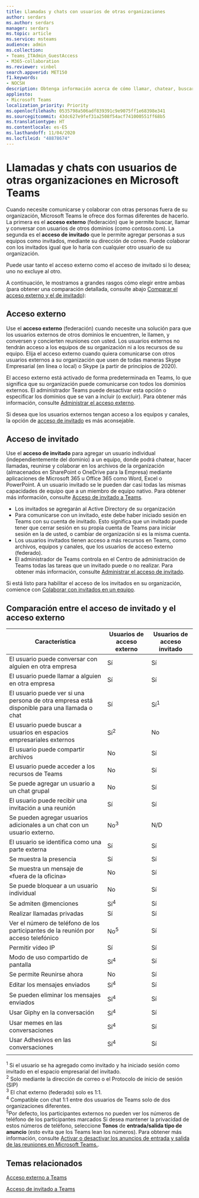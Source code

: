 ```yaml
---
title: Llamadas y chats con usuarios de otras organizaciones
author: serdars
ms.author: serdars
manager: serdars
ms.topic: article
ms.service: msteams
audience: admin
ms.collection:
- Teams_ITAdmin_GuestAccess
- M365-collaboration
ms.reviewer: vinbel
search.appverid: MET150
f1.keywords:
- NOCSH
description: Obtenga información acerca de cómo llamar, chatear, buscar y agregar usuarios fuera de la organización en Microsoft Teams, a través del acceso externo (federación) y el acceso de invitado.
appliesto:
- Microsoft Teams
localization_priority: Priority
ms.openlocfilehash: 0535798a506adf839391c9e9075ff1e68398e341
ms.sourcegitcommit: 43dc627e9fef31a2508f54acf741000551ff68b5
ms.translationtype: HT
ms.contentlocale: es-ES
ms.lasthandoff: 11/04/2020
ms.locfileid: "48878674"
---
```

<a name="call-and-chat-with-users-from-other-organizations-in-microsoft-teams"></a>Llamadas y chats con usuarios de otras organizaciones en Microsoft Teams
======================================================

Cuando necesite comunicarse y colaborar con otras personas fuera de su organización, Microsoft Teams le ofrece dos formas diferentes de hacerlo. La primera es el **acceso externo** (federación) que le permite buscar, llamar y conversar con usuarios de otros dominios (como contoso.com). La segunda es el **acceso de invitado** que le permite agregar personas a sus equipos como invitados, mediante su dirección de correo. Puede colaborar con los invitados igual que lo haría con cualquier otro usuario de su organización.

Puede usar tanto el acceso externo como el acceso de invitado si lo desea; uno no excluye al otro.

A continuación, le mostramos a grandes rasgos cómo elegir entre ambas (para obtener una comparación detallada, consulte abajo [Comparar el acceso externo y el de invitado](#compare-external-and-guest-access)):

## <a name="external-access"></a>Acceso externo

Use el **acceso externo** (federación) cuando necesite una solución para que los usuarios externos de otros dominios le encuentren, le llamen, y conversen y concierten reuniones con usted. Los usuarios externos no tendrán acceso a los equipos de su organización ni a los recursos de su equipo. Elija el acceso externo cuando quiera comunicarse con otros usuarios externos a su organización que usen de todas maneras Skype Empresarial (en línea o local) o Skype (a partir de principios de 2020). 

El acceso externo está activado de forma predeterminada en Teams, lo que significa que su organización puede comunicarse con todos los dominios externos. El administrador Teams puede desactivar esta opción o especificar los dominios que se van a incluir (o excluir). Para obtener más información, consulte [Administrar el acceso externo](manage-external-access.md). 

Si desea que los usuarios externos tengan acceso a los equipos y canales, la opción de [acceso de invitado](#guest-access) es más aconsejable. 


## <a name="guest-access"></a>Acceso de invitado

Use el **acceso de invitado** para agregar un usuario individual (independientemente del dominio) a un equipo, donde podrá chatear, hacer llamadas, reunirse y colaborar en los archivos de la organización (almacenados en SharePoint o OneDrive para la Empresa) mediante aplicaciones de Microsoft 365 u Office 365 como Word, Excel o PowerPoint. A un usuario invitado se le pueden dar casi todas las mismas capacidades de equipo que a un miembro de equipo nativo. Para obtener más información, consulte [Acceso de invitado a Teams](guest-access.md).

- Los invitados se agregarán al Active Directory de su organización
- Para comunicarse con un invitado, este debe haber iniciado sesión en Teams con su cuenta de invitado. Esto significa que un invitado puede tener que cerrar sesión en su propia cuenta de Teams para iniciar sesión en la de usted, o cambiar de organización si es la misma cuenta.
- Los usuarios invitados tienen acceso a más recursos en Teams, como archivos, equipos y canales, que los usuarios de acceso externo (federado).
- El administrador de Teams controla en el Centro de administración de Teams todas las tareas que un invitado puede o no realizar. Para obtener más información, consulte [Administrar el acceso de invitado](manage-guests.md).

Si está listo para habilitar el acceso de los invitados en su organización, comience con [Colaborar con invitados en un equipo](https://docs.microsoft.com/microsoft-365/solutions/collaborate-as-team).


## <a name="compare-external-and-guest-access"></a>Comparación entre el acceso de invitado y el acceso externo

| Característica | Usuarios de acceso externo | Usuarios de acceso invitado |
|---------|-----------------------|--------------------|
| El usuario puede conversar con alguien en otra empresa | Sí |Sí |
| El usuario puede llamar a alguien en otra empresa | Sí | Sí |
| El usuario puede ver si una persona de otra empresa está disponible para una llamada o chat | Sí | Sí<sup>1</sup> |
| El usuario puede buscar a usuarios en espacios empresariales externos | Sí<sup>2</sup> | No |
| El usuario puede compartir archivos | No | Sí |
| El usuario puede acceder a los recursos de Teams | No | Sí |
| Se puede agregar un usuario a un chat grupal | No | Sí |
| El usuario puede recibir una invitación a una reunión | Sí | Sí |
| Se pueden agregar usuarios adicionales a un chat con un usuario externo. | No<sup>3</sup> | N/D |
| El usuario se identifica como una parte externa | Sí | Sí |
| Se muestra la presencia | Sí | Sí |
| Se muestra un mensaje de «fuera de la oficina» | No | Sí |
| Se puede bloquear a un usuario individual | No | Sí |
| Se admiten @menciones | Sí<sup>4</sup> | Sí |
| Realizar llamadas privadas | Sí | Sí |
| Ver el número de teléfono de los participantes de la reunión por acceso telefónico | No<sup>5</sup> | Sí |
| Permitir vídeo IP | Sí | Sí |
| Modo de uso compartido de pantalla | Sí<sup>4</sup> | Sí |
| Se permite Reunirse ahora | No | Sí |
| Editar los mensajes enviados | Sí<sup>4</sup> | Sí |
| Se pueden eliminar los mensajes enviados | Sí<sup>4</sup> | Sí |
| Usar Giphy en la conversación | Sí<sup>4</sup> | Sí |
| Usar memes en las conversaciones | Sí<sup>4</sup> | Sí |
| Usar Adhesivos en las conversaciones | Sí<sup>4</sup> | Sí |
||||

<sup>1</sup> Si el usuario se ha agregado como invitado y ha iniciado sesión como invitado en el espacio empresarial del invitado.<br>
<sup>2</sup> Solo mediante la dirección de correo o el Protocolo de inicio de sesión (SIP)<br>
<sup>3</sup> El chat externo (federado) solo es 1:1.<br>
<sup>4</sup> Compatible con chat 1:1 entre dos usuarios de Teams solo de dos organizaciones diferentes. <br>
<sup>5</sup>Por defecto, los participantes externos no pueden ver los números de teléfono de los participantes marcados Si desea mantener la privacidad de estos números de teléfono, seleccione **Tonos** de **entrada/salida tipo de anuncio** (esto evita que los Teams lean los números). Para obtener más información, consulte [Activar o desactivar los anuncios de entrada y salida de las reuniones en Microsoft Teams.](turn-on-or-off-entry-and-exit-announcements-for-meetings-in-teams.md).

## <a name="related-topics"></a>Temas relacionados

[Acceso externo a Teams](manage-external-access.md)

[Acceso de invitado a Teams](guest-access.md)

